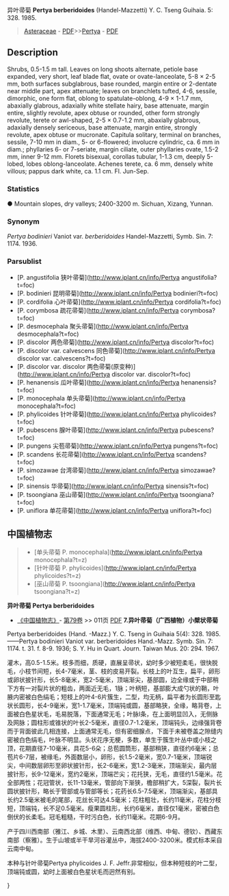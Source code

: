 异叶帚菊 **Pertya berberidoides** (Handel-Mazzetti) Y. C. Tseng Guihaia. 5: 328. 1985.

> [Asteraceae](http://www.iplant.cn/info/Asteraceae?t=foc) - [PDF](http://www.iplant.cn/foc/pdf/Asteraceae.pdf)>>[Pertya](http://www.iplant.cn/info/Pertya?t=foc) - [PDF](http://www.iplant.cn/foc/pdf/Pertya.pdf)

## Description

Shrubs, 0.5-1.5 m tall. Leaves on long shoots alternate, petiole base expanded, very short, leaf blade flat, ovate or ovate-lanceolate, 5-8 × 2-5 mm, both surfaces subglabrous, base rounded, margin entire or 2-dentate near middle part, apex attenuate; leaves on branchlets tufted, 4-6, sessile, dimorphic, one form flat, oblong to spatulate-oblong, 4-9 × 1-1.7 mm, abaxially glabrous, adaxially white stellate hairy, base attenuate, margin entire, slightly revolute, apex obtuse or rounded, other form strongly revolute, terete or awl-shaped, 2-5 × 0.7-1.2 mm, abaxially glabrous, adaxially densely sericeous, base attenuate, margin entire, strongly revolute, apex obtuse or mucronate. Capitula solitary, terminal on branches, sessile, 7-10 mm in diam., 5- or 6-flowered; involucre cylindric, ca. 6 mm in diam.; phyllaries 6- or 7-seriate, margin ciliate, outer phyllaries ovate, 1.5-2 mm, inner 9-12 mm. Florets bisexual, corollas tubular, 1-1.3 cm, deeply 5-lobed, lobes oblong-lanceolate. Achenes terete, ca. 6 mm, densely white villous; pappus dark white, ca. 1.1 cm. Fl. Jun-Sep.

### Statistics
● Mountain slopes, dry valleys; 2400-3200 m. Sichuan, Xizang, Yunnan.

### Synonym
*Pertya bodinieri* Vaniot var. *berberidoides* Handel-Mazzetti, Symb. Sin. 7: 1174. 1936.



### Parsublist

* [P.  angustifolia  狭叶帚菊](http://www.iplant.cn/info/Pertya angustifolia?t=foc)
* [P.  bodinieri  昆明帚菊](http://www.iplant.cn/info/Pertya bodinieri?t=foc)
* [P.  cordifolia  心叶帚菊](http://www.iplant.cn/info/Pertya cordifolia?t=foc)
* [P.  corymbosa  疏花帚菊](http://www.iplant.cn/info/Pertya corymbosa?t=foc)
* [P.  desmocephala  聚头帚菊](http://www.iplant.cn/info/Pertya desmocephala?t=foc)
* [P.  discolor  两色帚菊](http://www.iplant.cn/info/Pertya discolor?t=foc)
* [P.  discolor var. calvescens  同色帚菊](http://www.iplant.cn/info/Pertya discolor var. calvescens?t=foc)
* [P.  discolor var. discolor  两色帚菊(原变种)](http://www.iplant.cn/info/Pertya discolor var. discolor?t=foc)
* [P.  henanensis  瓜叶帚菊](http://www.iplant.cn/info/Pertya henanensis?t=foc)
* [P.  monocephala  单头帚菊](http://www.iplant.cn/info/Pertya monocephala?t=foc)
* [P.  phylicoides  针叶帚菊](http://www.iplant.cn/info/Pertya phylicoides?t=foc)
* [P.  pubescens  腺叶帚菊](http://www.iplant.cn/info/Pertya pubescens?t=foc)
* [P.  pungens  尖苞帚菊](http://www.iplant.cn/info/Pertya pungens?t=foc)
* [P.  scandens  长花帚菊](http://www.iplant.cn/info/Pertya scandens?t=foc)
* [P.  simozawae  台湾帚菊](http://www.iplant.cn/info/Pertya simozawae?t=foc)
* [P.  sinensis  华帚菊](http://www.iplant.cn/info/Pertya sinensis?t=foc)
* [P.  tsoongiana  巫山帚菊](http://www.iplant.cn/info/Pertya tsoongiana?t=foc)
* [P.  uniflora  单花帚菊](http://www.iplant.cn/info/Pertya uniflora?t=foc)

## 中国植物志

> * [单头帚菊  P.  monocephala](http://www.iplant.cn/info/Pertya monocephala?t=z)
> * [针叶帚菊  P.  phylicoides](http://www.iplant.cn/info/Pertya phylicoides?t=z)
> * [巫山帚菊  P.  tsoongiana](http://www.iplant.cn/info/Pertya tsoongiana?t=z)


**异叶帚菊 Pertya berberidoides**

* [《中国植物志》](http://www.iplant.cn/frps)- [第79卷](http://www.iplant.cn/frps/vol/79) >> 011页 [PDF](http://www.iplant.cn/frps/pdf/79/011.PDF)
**7.异叶帚菊（广西植物）小檗状帚菊**

Pertya berberidoides (Hand. -Mazz.) Y. C. Tseng in Guihaia 5(4): 328. 1985. ——Pertya bodinieri Vaniot var. berberidoides Hand.-Mazz. Symb. Sin. 7: 1174. t. 31. f. 8-9. 1936; S. Y. Hu in Quart. Journ. Taiwan Mus. 20: 294. 1967.

灌木，高0.5-1.5米。枝多而细，质硬，直展呈帚状，幼时多少被短柔毛，很快脱毛，小枝节间短，长4-7毫米，茎、枝的皮易开裂。长枝上的叶互生，扁平，卵形或卵状披针形，长5-8毫米，宽2-5毫米，顶端渐尖，基部圆，边全缘或于中部稍下方有一对裂片状的粗齿，两面近无毛，1脉；叶柄短，基部膨大成勺状的鞘，叶腋内密被白色绢毛；短枝上的叶4-6片簇生，二型，均无柄，扁平者为长圆形至匙状长圆形，长4-9毫米，宽1-1.7毫米，顶端钝或圆，基部略狭，全缘，略背卷，上面被白色星状毛，毛易脱落，下面通常无毛；叶脉I条，在上面明显凹入，无侧脉及网脉；圆柱形或锥状的叶长2-5毫米，直径0.7-1.2毫米，顶端钝头，边缘强背卷而于背面彼此几相连接，上面通常无毛，但有密细腺点，下面于未被卷盖之隙缝内密被白色绢毛，叶脉不明显。头状花序无梗，多数，单生于簇生叶丛中或小枝之顶，花期直径7-10毫米，具花5-6朵；总苞圆筒形，基部稍狭，直径约6毫米；总苞片6-7层，被缘毛，外面数层小，卵形，长1.5-2毫米，宽0.7-1毫米，顶端锐尖，中间数层卵形至卵状披针形，长2-6毫米，宽1.2-3毫米，顶端渐尖，最内层披针形，长9-12毫米，宽约2毫米，顶端芒尖；花托狭，无毛，直径约1.5毫米。花全部两性；花冠管状，长11-13毫米，管部向下渐狭，檐部稍扩大，5深裂，裂片长圆状披针形，略长于管部或与管部等长；花药长6.5-7.5毫米，顶端渐尖，基部具长约2.5毫米被毛的尾部，花丝长可达4.5毫米；花柱粗壮，长约11毫米，花柱分枝短，顶端钝，长不足0.5毫米。瘦果圆柱形，长约6毫米，直径仅1毫米，密被白色倒伏的长柔毛。冠毛粗糙，干时污白色，长约11毫米。花期6-9月。

产于四川西南部（雅江、乡城、木里）、云南西北部（维西、中甸、德钦）、西藏东南部（察雅）。生于山坡或半干旱河谷灌丛中，海拔2400-3200米。模式标本采自云南中甸。

本种与针叶帚菊Pertya phylicoides J. F. Jeffr.非常相似，但本种短枝的叶二型，顶端钝或圆，幼时上面被白色星状毛而迥然有别。



}